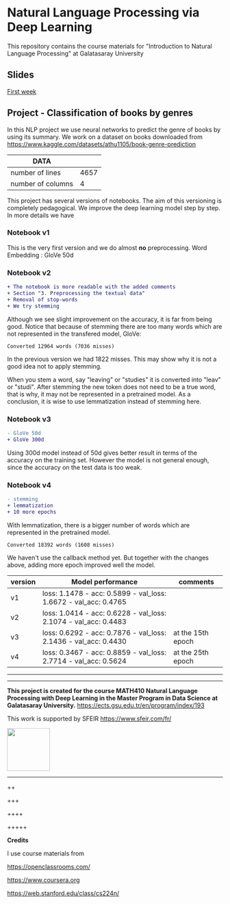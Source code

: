 # Natural Language Processing via Deep Learning
This repository contains the course materials for "Introduction to Natural Language Processing" at Galatasaray University

## Slides

[First week](https://github.com/yasarigno/NLP_Course/blob/3a08e261de1724630088bc6fe94c8057514f3d7b/slides/GSU_WEEK_1.pdf)

## Project - Classification of books by genres

In this NLP project we use neural networks to predict the genre of books by using its summary. We work on a dataset on books downloaded from https://www.kaggle.com/datasets/athu1105/book-genre-prediction

| DATA  |   |
|---|---|
|  number of lines |   4657 |
|  number of columns |   4 |

This project has several versions of notebooks. The aim of this versioning is completely pedagogical. We improve the deep learning model step by step. In more details we have

### Notebook v1

This is the very first version and we do almost **no** preprocessing. 
Word Embedding : GloVe 50d

### Notebook v2

```diff
+ The notebook is more readable with the added comments
+ Section "3. Preprocessing the textual data"
+ Removal of stop-words
+ We try stemming
```

Although we see slight improvement on the accuracy, it is far from being good. 
Notice that because of stemming there are too many words which are not represented in the transfered model, GloVe:

```
Converted 12964 words (7036 misses)
```

In the previous version we had 1822 misses. This may show why it is not a good idea not to apply stemming. 

When you stem a word, say "leaving" or "studies" it is converted into "leav" or "studi". After stemming the new token does not need to be a true word, that is why, it may not be represented in a pretrained model. As a conclusion, it is wise to use lemmatization instead of stemming here.

### Notebook v3

```diff
- GloVe 50d
+ GloVe 300d
```

Using 300d model instead of 50d gives better result in terms of the accuracy on the training set. However the model is not general enough, since the accuracy on the test data is too weak.

### Notebook v4

```diff
- stemming
+ lemmatization
+ 10 more epochs 
```

With lemmatization, there is a bigger number of words which are represented in the pretrained model.

```
Converted 18392 words (1608 misses)
```


We haven't use the callback method yet. But together with the changes above, adding more epoch improved well the model.

| version | Model performance  | comments |
|---|---|---|
|  v1 |   loss: 1.1478 - acc: 0.5899 - val_loss: 1.6672 - val_acc: 0.4765 | |
|  v2 |   loss: 1.0414 - acc: 0.6228 - val_loss: 2.1074 - val_acc: 0.4483 | |
|  v3 |   loss: 0.6292 - acc: 0.7876 - val_loss: 2.1436 - val_acc: 0.4430 | at the 15th epoch |
|  v4 |   loss: 0.3467 - acc: 0.8859 - val_loss: 2.7714 - val_acc: 0.5624 | at the 25th epoch |

---
---

**This project is created for the course MATH410 Natural Language Processing with Deep Learning in the Master Program in Data Science at Galatasaray University.** https://ects.gsu.edu.tr/en/program/index/193

This work is supported by SFEIR https://www.sfeir.com/fr/ 

<img src="https://github.com/yasarigno/NLP_DeepLearning_Course/blob/main/files/sfeir.png?raw=true" width=100>

---

++

+++

++++

+++++

**Credits**

I use course materials from

https://openclassrooms.com/

https://www.coursera.org

https://web.stanford.edu/class/cs224n/
